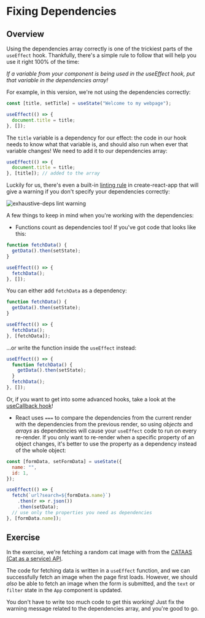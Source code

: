 # Fixing Dependencies

## Overview

Using the dependencies array correctly is one of the trickiest parts of the
`useEffect` hook. Thankfully, there's a simple rule to follow that will help you
use it right 100% of the time:

_If a variable from your component is being used in the useEffect hook, put that
variable in the dependencies array!_

For example, in this version, we're not using the dependencies correctly:

```js
const [title, setTitle] = useState("Welcome to my webpage");

useEffect(() => {
  document.title = title;
}, []);
```

The `title` variable is a dependency for our effect: the code in our hook needs
to know what that variable is, and should also run when ever that variable
changes! We need to add it to our dependencies array:

```js
useEffect(() => {
  document.title = title;
}, [title]); // added to the array
```

Luckily for us, there's even a built-in
[linting rule](https://kentcdodds.com/blog/react-hooks-pitfalls#pitfall-2-not-using-or-ignoring-the-eslint-plugin)
in create-react-app that will give a warning if you don't specify your
dependencies correctly:

![exhaustive-deps lint warning](https://i.imgur.com/nfHjhUz.png)

A few things to keep in mind when you're working with the dependencies:

- Functions count as dependencies too! If you've got code that looks like this:

```js
function fetchData() {
  getData().then(setState);
}

useEffect(() => {
  fetchData();
}, []);
```

You can either add `fetchData` as a dependency:

```js
function fetchData() {
  getData().then(setState);
}

useEffect(() => {
  fetchData();
}, [fetchData]);
```

...or write the function inside the `useEffect` instead:

```js
useEffect(() => {
  function fetchData() {
    getData().then(setState);
  }
  fetchData();
}, []);
```

Or, if you want to get into some advanced hooks, take a look at the
[useCallback hook](https://www.youtube.com/watch?v=L59rOas2AYE)!

- React uses `===` to compare the dependencies from the current render with the
  dependencies from the previous render, so using _objects_ and _arrays_ as
  dependencies will cause your `useEffect` code to run on every re-render. If
  you only want to re-render when a specific property of an object changes, it's
  better to use the property as a dependency instead of the whole object:

```js
const [formData, setFormData] = useState({
  name: "",
  id: 1,
});

useEffect(() => {
  fetch(`url?search=${formData.name}`)
    .then(r => r.json())
    .then(setData);
  // use only the properties you need as dependencies
}, [formData.name]);
```

## Exercise

In the exercise, we're fetching a random cat image with from the
[CATAAS (Cat as a service) API](https://cataas.com/#/).

The code for fetching data is written in a `useEffect` function, and we can
successfully fetch an image when the page first loads. However, we should _also_
be able to fetch an image when the form is submitted, and the `text` or `filter`
state in the `App` component is updated.

You don't have to write too much code to get this working! Just fix the warning
message related to the dependencies array, and you're good to go.
